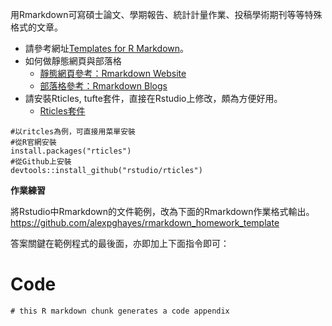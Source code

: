 用Rmarkdown可寫碩士論文、學期報告、統計計量作業、投稿學術期刊等等特殊格式的文章。

- 請參考網址[Templates for R Markdown](http://jianghao.wang/post/2017-12-08-rmarkdown-templates/)。
- 如何做靜態網頁與部落格
  - [靜態網頁參考：Rmarkdown Website](https://livefreeordichotomize.com/2017/08/08/how-to-make-an-rmarkdown-website/)
  - [部落格參考：Rmarkdown Blogs](https://livefreeordichotomize.com/2017/07/13/introducing-the-tuftesque-blogdown-theme/)
- 請安裝Rticles, tufte套件，直接在Rstudio上修改，頗為方便好用。
  - [Rticles套件](https://github.com/rstudio/rticles)

```
#以ritcles為例，可直接用菜單安裝
#從R官網安裝
install.packages("rticles")
#從Github上安裝
devtools::install_github("rstudio/rticles")
```

**作業練習**

將Rstudio中Rmarkdown的文件範例，改為下面的Rmarkdown作業格式輸出。 <https://github.com/alexpghayes/rmarkdown_homework_template>

答案關鍵在範例程式的最後面，亦即加上下面指令即可：

# Code

```{r ref.label = knitr::all_labels(), echo = TRUE, eval = FALSE}
# this R markdown chunk generates a code appendix
```
